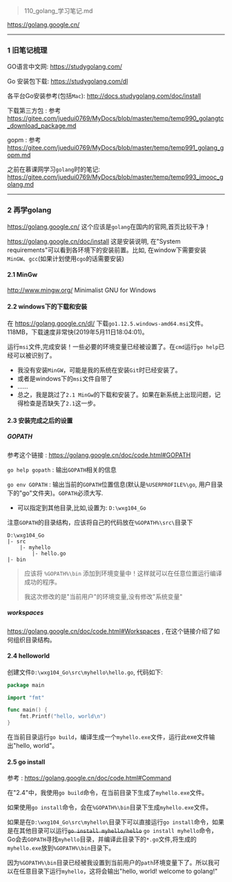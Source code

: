 > 110_golang_学习笔记.md

<https://golang.google.cn/>

---------------------------------

### 1 旧笔记梳理

GO语言中文网: <https://studygolang.com/>

Go 安装包下载: <https://studygolang.com/dl>

各平台Go安装参考(包括`Mac`): <http://docs.studygolang.com/doc/install>

下载第三方包 : 参考 <https://gitee.com/juedui0769/MyDocs/blob/master/temp/temp990_golangtc_download_package.md>

gopm : 参考 <https://gitee.com/juedui0769/MyDocs/blob/master/temp/temp991_golang_gopm.md>

之前在慕课网学习`golang`时的笔记: <https://gitee.com/juedui0769/MyDocs/blob/master/temp/temp993_imooc_golang.md>

-----------------------------

### 2 再学golang

<https://golang.google.cn/> 这个应该是`golang`在国内的官网,首页比较干净！

<https://golang.google.cn/doc/install> 这是安装说明, 在"System requirements"可以看到各环境下的安装前置。比如, 在window下需要安装`MinGW`、`gcc`(如果计划使用`cgo`的话需要安装)

#### 2.1 MinGw

<http://www.mingw.org/> Minimalist GNU for Windows 

#### 2.2 windows下的下载和安装

在 <https://golang.google.cn/dl/> 下载`go1.12.5.windows-amd64.msi`文件。118MB，下载速度非常快(2019年5月11日18:04:01)。

运行`msi`文件,完成安装！一些必要的环境变量已经被设置了。在`cmd`运行`go help`已经可以被识别了。
- 我没有安装`MinGW`，可能是我的系统在安装`Git`时已经安装了。
- 或者是windows下的`msi`文件自带了
- ……
- 总之，我是跳过了`2.1 MinGw`的下载和安装了。如果在新系统上出现问题，记得检查是否缺失了`2.1`这一步。

#### 2.3 安装完成之后的设置

##### GOPATH

参考这个链接 : <https://golang.google.cn/doc/code.html#GOPATH>

`go help gopath` : 输出`GOPATH`相关的信息

`go env GOPATH` : 输出当前的`GOPATH`位置信息(默认是`%USERPROFILE%\go`, 用户目录下的"go"文件夹)。`GOPATH`必须大写.
- 可以指定到其他目录,比如,设置为: `D:\wxg104_Go`

注意`GOPATH`的目录结构，应该将自己的代码放在`%GOPATH%\src\`目录下

```
D:\wxg104_Go
|- src
    |- myhello
        |- hello.go
|- bin
```

> 应该将 `%GOPATH%\bin` 添加到环境变量中！这样就可以在任意位置运行编译成功的程序。
>
> 我这次修改的是"当前用户"的环境变量,没有修改"系统变量"

##### workspaces

<https://golang.google.cn/doc/code.html#Workspaces> , 在这个链接介绍了如何组织目录结构。

#### 2.4 helloworld

创建文件`D:\wxg104_Go\src\myhello\hello.go`, 代码如下:

```go
package main

import "fmt"

func main() {
    fmt.Printf("hello, world\n")
}
```

在当前目录运行`go build`，编译生成一个`myhello.exe`文件，运行此exe文件输出"hello, world"。

#### 2.5 go install

参考 : <https://golang.google.cn/doc/code.html#Command>

在"2.4"中，我使用`go build`命令，在当前目录下生成了`myhello.exe`文件。

如果使用`go install`命令，会在`%GOPATH%\bin`目录下生成`myhello.exe`文件。

如果是在`D:\wxg104_Go\src\myhello\`目录下可以直接运行`go install`命令，如果是在其他目录可以运行~~`go install myhello/hello`~~ `go install myhello`命令，Go会去`GOPATH`寻找`myhello`目录，并编译此目录下的`*.go`文件,将生成的`myhello.exe`放到`%GOPATH%\bin`目录下。

因为`%GOPATH%\bin`目录已经被我设置到当前用户的`path`环境变量下了。所以我可以在任意目录下运行`myhello`，这将会输出"hello, world! welcome to golang!"





















































